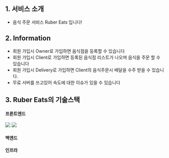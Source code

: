 ## 1. 서비스 소개

- 음식 주문 서비스 Ruber Eats 입니다!

## 2. Information

- 회원 가입시 Owner로 가입하면 음식점을 등록할 수 있습니다
- 회원 가입시 Client로 가입하면 등록된 음식점 리스트가 나오며 음식을 주문 할 수 있습니다
- 회원 가입시 Delivery로 가입하면 Client의 음식주문시 배달을 수주 받을 수 있습니다.
- 무료 서버를 쓰고있어 속도에 대한 이슈가 있을 수 있습니다

## 3. Ruber Eats의 기술스택

#### 프론트엔드

<img src="https://img.shields.io/badge/javascript-F7DF1E?style=for-the-badge&logo=javascript&logoColor=white">
<img src="https://img.shields.io/badge/ESLint-#4B32C3?style=for-the-badge&logo=ESLint&logoColor=white">

#### 백엔드

#### 인프라

<p>
</p>
